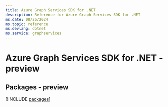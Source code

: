 ```yaml
---
title: Azure Graph Services SDK for .NET
description: Reference for Azure Graph Services SDK for .NET
ms.date: 08/26/2024
ms.topic: reference
ms.devlang: dotnet
ms.service: graphservices
---
```

# Azure Graph Services SDK for .NET - preview
## Packages - preview
[!INCLUDE [packages](graph-services-index.md)]